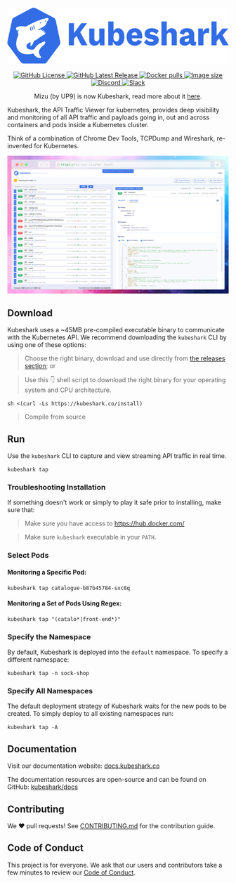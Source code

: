<p align="center">
  <img src="assets/kubeshark-logo.svg" alt="Kubeshark: Traffic viewer for Kubernetes." height="128px"/>
</p>

<p align="center">
    <a href="https://github.com/kubeshark/kubeshark/blob/main/LICENSE">
        <img alt="GitHub License" src="https://img.shields.io/github/license/kubeshark/kubeshark?logo=GitHub&style=flat-square">
    </a>
    <a href="https://github.com/kubeshark/kubeshark/releases/latest">
        <img alt="GitHub Latest Release" src="https://img.shields.io/github/v/release/kubeshark/kubeshark?logo=GitHub&style=flat-square">
    </a>
    <a href="https://hub.docker.com/r/kubeshark/kubeshark">
      <img alt="Docker pulls" src="https://img.shields.io/docker/pulls/kubeshark/kubeshark?color=%23099cec&logo=Docker&style=flat-square">
    </a>
    <a href="https://hub.docker.com/r/kubeshark/kubeshark">
      <img alt="Image size" src="https://img.shields.io/docker/image-size/kubeshark/kubeshark/latest?logo=Docker&style=flat-square">
    </a>
		<a href="https://discord.gg/2ABWCpDCjt">
      <img alt="Discord" src="https://img.shields.io/discord/1042559155224973352?logo=Discord&style=flat-square&label=discord">
    </a>
    <a href="https://join.slack.com/t/kubeshark/shared_invite/zt-1k3sybpq9-uAhFkuPJiJftKniqrGHGhg">
      <img alt="Slack" src="https://img.shields.io/badge/slack-join_chat-white?logo=Slack&style=flat-square&label=slack">
    </a>
</p>

<p>
<p align="center">
Mizu (by UP9) is now Kubeshark, read more about it <a href="https://www.kubeshark.co/mizu-is-now-kubeshark">here</a>.
</p>

Kubeshark, the API Traffic Viewer for kubernetes, provides deep visibility and monitoring of all API traffic and payloads going in, out and across containers and pods inside a Kubernetes cluster.

Think of a combination of Chrome Dev Tools, TCPDump and Wireshark, re-invented for Kubernetes.

![Simple UI](assets/kubeshark-ui.png)

## Download

Kubeshark uses a ~45MB pre-compiled executable binary to communicate with the Kubernetes API. We recommend downloading the `kubeshark` CLI by using one of these options:

> Choose the right binary, download and use directly from [the releases section](https://github.com/kubeshark/kubeshark/releases/); or

> Use this :point_down: shell script to download the right binary for your operating system and CPU architecture.

```shell
sh <(curl -Ls https://kubeshark.co/install)
```

> Compile from source

## Run

Use the `kubeshark` CLI to capture and view streaming API traffic in real time.

```shell
kubeshark tap
```
### Troubleshooting Installation
If something doesn't work or simply to play it safe prior to installing, make sure that:

> Make sure you have access to https://hub.docker.com/

> Make sure `kubeshark` executable in your `PATH`.

### Select Pods

#### Monitoring a Specific Pod:

```shell
kubeshark tap catalogue-b87b45784-sxc8q
```

#### Monitoring a Set of Pods Using Regex:

```shell
kubeshark tap "(catalo*|front-end*)"
```

### Specify the Namespace

By default, Kubeshark is deployed into the `default` namespace.
To specify a different namespace:

```
kubeshark tap -n sock-shop
```

### Specify All Namespaces

The default deployment strategy of Kubeshark waits for the new pods
to be created. To simply deploy to all existing namespaces run:

```
kubeshark tap -A
```

## Documentation

Visit our documentation website: [docs.kubeshark.co](https://docs.kubeshark.co)

The documentation resources are open-source and can be found on GitHub: [kubeshark/docs](https://github.com/kubeshark/docs)

## Contributing

We ❤️ pull requests! See [CONTRIBUTING.md](docs/CONTRIBUTING.md) for the contribution guide.

## Code of Conduct

This project is for everyone. We ask that our users and contributors take a few minutes to review our [Code of Conduct](docs/CODE_OF_CONDUCT.md).
